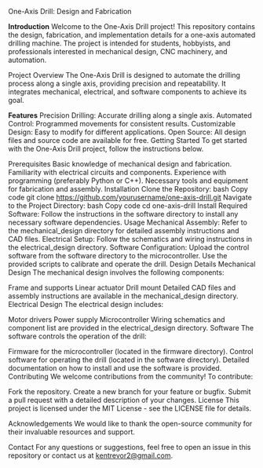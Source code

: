 
One-Axis Drill: Design and Fabrication

**Introduction**
Welcome to the One-Axis Drill project! This repository contains the design, fabrication, and implementation details for a one-axis automated drilling machine. The project is intended for students, hobbyists, and professionals interested in mechanical design, CNC machinery, and automation.

Project Overview
The One-Axis Drill is designed to automate the drilling process along a single axis, providing precision and repeatability. It integrates mechanical, electrical, and software components to achieve its goal.

**Features**
Precision Drilling: Accurate drilling along a single axis.
Automated Control: Programmed movements for consistent results.
Customizable Design: Easy to modify for different applications.
Open Source: All design files and source code are available for free.
Getting Started
To get started with the One-Axis Drill project, follow the instructions below.

Prerequisites
Basic knowledge of mechanical design and fabrication.
Familiarity with electrical circuits and components.
Experience with programming (preferably Python or C++).
Necessary tools and equipment for fabrication and assembly.
Installation
Clone the Repository:
bash
Copy code
git clone https://github.com/yourusername/one-axis-drill.git
Navigate to the Project Directory:
bash
Copy code
cd one-axis-drill
Install Required Software:
Follow the instructions in the software directory to install any necessary software dependencies.
Usage
Mechanical Assembly:
Refer to the mechanical_design directory for detailed assembly instructions and CAD files.
Electrical Setup:
Follow the schematics and wiring instructions in the electrical_design directory.
Software Configuration:
Upload the control software from the software directory to the microcontroller.
Use the provided scripts to calibrate and operate the drill.
Design Details
Mechanical Design
The mechanical design involves the following components:

Frame and supports
Linear actuator
Drill mount
Detailed CAD files and assembly instructions are available in the mechanical_design directory.
Electrical Design
The electrical design includes:

Motor drivers
Power supply
Microcontroller
Wiring schematics and component list are provided in the electrical_design directory.
Software
The software controls the operation of the drill:

Firmware for the microcontroller (located in the firmware directory).
Control software for operating the drill (located in the software directory).
Detailed documentation on how to install and use the software is provided.
Contributing
We welcome contributions from the community! To contribute:

Fork the repository.
Create a new branch for your feature or bugfix.
Submit a pull request with a detailed description of your changes.
License
This project is licensed under the MIT License - see the LICENSE file for details.

Acknowledgements
We would like to thank the open-source community for their invaluable resources and support.

Contact
For any questions or suggestions, feel free to open an issue in this repository or contact us at kentrevor2@gmail.com.
